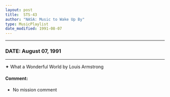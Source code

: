 ```yaml
---
layout: post
title:  STS-43
author: "NASA: Music to Wake Up By"
type: MusicPlaylist
date_modified: 1991-08-07
---
```


----
### DATE: August 07, 1991
----
✦ What a Wonderful World by Louis Armstrong

#### Comment:
* No mission comment
